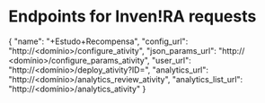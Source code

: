 # Endpoints for Inven!RA requests

{
"name": "+Estudo+Recompensa",
"config_url": "http://<domínio>/configure_ativity",
"json_params_url": "http:// <domínio>/configure_params_ativity",
"user_url": "http://<domínio>/deploy_ativity?ID=",
"analytics_url": "http://<domínio>/analytics_review_ativity",
"analytics_list_url": "http://<domínio>/analytics_ativity"
}